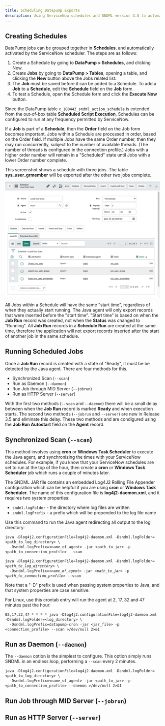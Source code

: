 ```yaml
---
title: Scheduling Datapump Exports
description: Using ServiceNow schedules and SNDML version 3.5 to automatically export to Oracle, SQL Server, MySQL or PostgreSQL
---
```

## Creating Schedules
DataPump jobs can be grouped together in **Schedules**, and 
automatically activated by the ServiceNow scheduler. 
The steps are as follows:

1. Create a Schedule by going to **DataPump > Schedules**, and clicking New.
2. Create **Jobs** by going to **DataPump > Tables**, opening a table, 
   and clicking the **New** button above the Jobs related list.
3. The **Job** must be saved before it can be added to a Schedule. 
   To add a **Job** to a **Schedule**, edit the **Schedule** field on the **Job** form.
4. To test a Schedule, open the Schedule form and click the **Execute Now** button.

Since the DataPump table `x_108443_sndml_action_schedule` is extended from the 
out-of-box table **Scheduled Script Execution**,
Schedules can be configured to run at any frequency permitted by ServiceNow.

If a **Job** is part of a **Schedule**, then the **Order** field on the Job form becomes important. 
Jobs within a Schedule are processed in order, based on the Order field. 
If multiple Jobs have the same Order number, then they may run concurrently, 
subject to the number of available threads. 
(The number of threads is configured in the connection profile.) 
Jobs with a higher order number will remain in a "Scheduled" state until Jobs with a lower Order number complete. 

This screenshot shows a schedule with three jobs. 
The table **sys_user_grmember** will be exported after the other two jobs complete.

![Schedule with 3 jobs](images/2021-04-25-schedule-with-3-jobs.jpeg)

All Jobs within a Schedule will have the same "start time", regardless of when they actually start running. 
The Java agent will only export records that were inserted before the "start time". 
"Start time" is based on when the **Job Run** record was created, 
not when the **Status** was changed to "Running". 
All **Job Run** records in a **Schedule Run** are created at the same time, 
therefore the application will not export records inserted after the start of another job in the same schedule.

## Running Scheduled Jobs
Once a **Job Run** record is created with a state of "Ready", it must be be detected by the Java agent. 
There are four methods for this.
* Synchronized Scan (`--scan`)
* Run as Daemon (`--daemon`)
* Run Job through MID Server (`--jobrun`)
* Run as HTTP Server (`--server`)

With the first two methods (`--scan` and `--daemon`) there will be a small delay 
between when the **Job Run** record is marked **Ready** and when execution starts.
The second two methods (`--jobrun` and `--server`) are new in Release 3.5
and eliminate this delay.
These two methods  and are condigured using the 
**Job Run Autostart** field on the **Agent** record.

## Synchronized Scan (`--scan`)

This method involves using **cron** or **Windows Task Scheduler** to execute the Java agent, 
and synchronizing the times with your ServiceNow schedules. 
For example, if you know that your ServiceNow schedules are set to run at the top of the hour, 
then create a **cron** or **Windows Task Scheduler** job which runs a couple of minutes later.

The SNDML JAR file contains an embedded Log4J2 Rolling File Appender configuration 
which can be helpful if you are using **cron** or **Windows Task Scheduler**. 
The name of this configuration file is **log4j2-daemon.xml**, 
and it requires two system properties:

* `sndml.logFolder` - the directory where log files are written
* `sndml.logPrefix` - a prefix which will be prepended to the log file name

Use this command to run the Java agent redirecting all output to the log directory:

```
java -Dlog4j2.configurationFile=log4j2-daemon.xml ‑Dsndml.logFolder=<path_to_log_directory> \
  ‑Dsndml.logPrefix=<name_of_agent> -jar <path_to_jar> -p <path_to_connection_profile> --scan
```

<pre class="highlight">
<code>java -Dlog4j2.configurationFile=log4j2-daemon.xml ‑Dsndml.logFolder=</code><small><var>&lt;path_to_log_directory&gt;</var></small><code> \</code>
<code>  ‑Dsndml.logPrefix=</code><small><var>&lt;name_of_agent&gt;</var></small><code> -jar </code><small><var>&lt;path_to_jar&gt;</small></var></small><code> -p </code><small><var>&lt;path_to_connection_profile&gt;</var></small><code> --scan</code>
</pre>

Note that a "-D" prefix is used when passing system properties to Java, 
and that system properties are case sensitive.

For Linux, use this crontab entry will run the agent at 2, 17, 32 and 47 minutes past the hour:

```
02,17,32,47 * * * * java -Dlog4j2.configurationFile=log4j2-daemon.xml -Dsndml.logFolder=<log_directory> \
  ‑Dsndml.logPrefix=datapump-cron -jar <jar_file> -p <connection_profile> --scan >/dev/null 2>&1
```

## Run as Daemon (`--daemon`)

The `--daemon` option is the simplest to configure. 
This option simply runs SNDML  in an endless loop, 
performing a `--scan` every 2 minutes.

```
java -Dlog4j2.configurationFile=log4j2-daemon.xml ‑Dsndml.logFolder=<path_to_log_directory> \
  ‑Dsndml.logPrefix=<name_of_agent> -jar <path_to_jar> -p <path_to_connection_profile> --daemon >/dev/null 2>&1
```

## Run Job through MID Server (`--jobrun`)

## Run as HTTP Server (`--server`)
